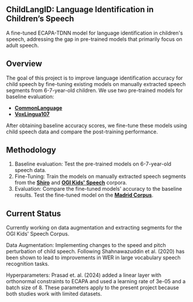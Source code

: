 ## ChildLangID: Language Identification in Children’s Speech

A fine-tuned ECAPA-TDNN model for language identification in children's speech, addressing the gap in pre-trained models that primarily focus on adult speech.

## Overview
The goal of this project is to improve language identification accuracy for child speech by fine-tuning existing models on manually extracted speech segments from 6-7-year-old children.
We use two pre-trained models for baseline evaluation:
- [**CommonLanguage**](https://huggingface.co/speechbrain/lang-id-commonlanguage_ecapa)
- [**VoxLingua107**](https://huggingface.co/speechbrain/lang-id-voxlingua107-ecapa)

After obtaining baseline accuracy scores, we fine-tune these models using child speech data and compare the post-training performance.

## Methodology
1. Baseline evaluation: Test the pre-trained models on 6-7-year-old speech data.
2. Fine-Tuning: Train the models on manually extracted speech segments from the [**Shiro**](https://childes.talkbank.org/access/Spanish/Shiro.html) and [**OGI Kids' Speech**](https://catalog.ldc.upenn.edu/LDC2007S18) corpora.
3. Evaluation: Compare the fine-tuned models' accuracy to the baseline results. Test the fine-tuned model on the [**Madrid Corpus**](https://ilabs.uw.edu/sites/default/files/2020_ferjanramirez_kuhl_earlysecondlanguage.pdf).

## Current Status
Currently working on data augmentation and extracting segments for the OGI Kids' Speech Corpus.

Data Augmentation:
Implementing changes to the speed and pitch perturbation of child speech. Following Shahnawazuddin et al. (2020) has been shown to lead to improvements in WER in large vocabulary speech recognition tasks.

Hyperparameters:
Prasad et. al. (2024) added a linear layer with orthonormal constraints to ECAPA and used a learning rate of 3e-05 and a batch size of 8. These parameters apply to the present project because both studies work with limited datasets.
